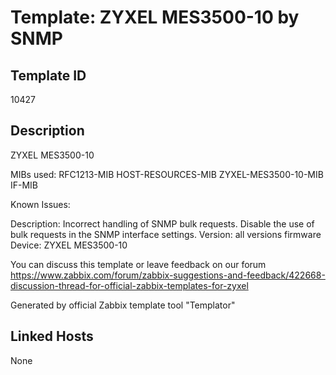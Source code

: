 # Template: ZYXEL MES3500-10 by SNMP

## Template ID
10427

## Description
ZYXEL MES3500-10

MIBs used:
RFC1213-MIB
HOST-RESOURCES-MIB
ZYXEL-MES3500-10-MIB
IF-MIB

Known Issues:

  Description: Incorrect handling of SNMP bulk requests. Disable the use of bulk requests in the SNMP interface settings.
  Version: all versions firmware
  Device: ZYXEL MES3500-10

You can discuss this template or leave feedback on our forum https://www.zabbix.com/forum/zabbix-suggestions-and-feedback/422668-discussion-thread-for-official-zabbix-templates-for-zyxel

Generated by official Zabbix template tool "Templator"

## Linked Hosts
None

